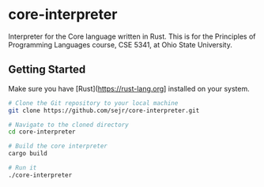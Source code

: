 # core-interpreter

Interpreter for the Core language written in Rust. This is for the Principles of Programming Languages course, CSE 5341, at Ohio State University.

## Getting Started

Make sure you have [Rust](https://rust-lang.org] installed on your system.

``` bash
# Clone the Git repository to your local machine
git clone https://github.com/sejr/core-interpreter.git

# Navigate to the cloned directory
cd core-interpreter

# Build the core interpreter
cargo build

# Run it
./core-interpreter
```
